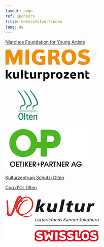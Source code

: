 ```yaml
---
layout: page
ref: sponsors
title: Unterstützer*innen
lang: de
---
```


[Niarchos Foundation for Young Artists](https://www.snf.org/)

[![Migros Kulturprozent](images/sponsors/migros-kulturprozent-farbig_d.gif)](https://www.migros-kulturprozent.ch/)

[![Stadt Olten](images/sponsors/olten.gif)](http://www.olten.ch/)

[![Oetiker+Partner AG](images/sponsors/oetiker-partner.png)](https://www.oetiker.ch/)

[Kulturzentrum Schützi Olten](http://schuetzi.ch/)

[Coq d'Or Olten](http://coq-d-or.ch/)

[![SoKultur](images/sponsors/logo_so_kultur_swisslos.jpg)](https://www.sokultur.ch/)
